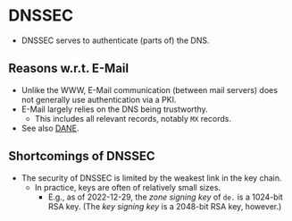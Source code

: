 # DNSSEC

* DNSSEC serves to authenticate (parts of) the DNS.


## Reasons w.r.t. E-Mail

* Unlike the WWW, E-Mail communication (between mail servers) does not
  generally use authentication via a PKI.
* E-Mail largely relies on the DNS being trustworthy.
    * This includes all relevant records, notably `MX` records.
* See also [DANE](/doc/dns/dane.md).


## Shortcomings of DNSSEC

* The security of DNSSEC is limited by the weakest link in the key chain.
    * In practice, keys are often of relatively small sizes.
        * E.g., as of 2022-12-29, the *zone signing key* of `de.` is a 1024-bit
          RSA key.  (The *key signing key* is a 2048-bit RSA key, however.)
